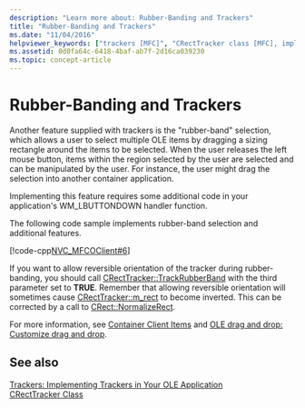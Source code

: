 ```yaml
---
description: "Learn more about: Rubber-Banding and Trackers"
title: "Rubber-Banding and Trackers"
ms.date: "11/04/2016"
helpviewer_keywords: ["trackers [MFC]", "CRectTracker class [MFC], implementing trackers", "OLE objects [MFC], selecting", "rubber banding [MFC]", "WM_LBUTTONDOWN [MFC]"]
ms.assetid: 0d0fa64c-6418-4baf-ab7f-2d16ca039230
ms.topic: concept-article
---
```

# Rubber-Banding and Trackers

Another feature supplied with trackers is the "rubber-band" selection, which allows a user to select multiple OLE items by dragging a sizing rectangle around the items to be selected. When the user releases the left mouse button, items within the region selected by the user are selected and can be manipulated by the user. For instance, the user might drag the selection into another container application.

Implementing this feature requires some additional code in your application's WM_LBUTTONDOWN handler function.

The following code sample implements rubber-band selection and additional features.

[!code-cpp[NVC_MFCOClient#6](../mfc/codesnippet/cpp/rubber-banding-and-trackers_1.cpp)]

If you want to allow reversible orientation of the tracker during rubber-banding, you should call [CRectTracker::TrackRubberBand](../mfc/reference/crecttracker-class.md#trackrubberband) with the third parameter set to **TRUE**. Remember that allowing reversible orientation will sometimes cause [CRectTracker::m_rect](../mfc/reference/crecttracker-class.md#m_rect) to become inverted. This can be corrected by a call to [CRect::NormalizeRect](../atl-mfc-shared/reference/crect-class.md#normalizerect).

For more information, see [Container Client Items](../mfc/containers-client-items.md) and [OLE drag and drop: Customize drag and drop](../mfc/drag-and-drop-ole.md#customize-drag-and-drop).

## See also

[Trackers: Implementing Trackers in Your OLE Application](../mfc/trackers-implementing-trackers-in-your-ole-application.md)<br/>
[CRectTracker Class](../mfc/reference/crecttracker-class.md)
